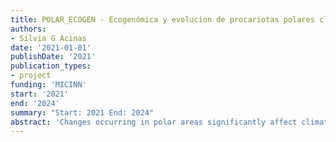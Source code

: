 ```yaml
---
title: POLAR_ECOGEN - Ecogenómica y evolucion de procariotas polares clave no cultivados
authors:
- Silvia G Acinas
date: '2021-01-01'
publishDate: '2021'
publication_types:
- project
funding: 'MICINN'
start: '2021'
end: '2024'
summary: "Start: 2021 End: 2024"
abstract: 'Changes occurring in polar areas significantly affect climate dynamics at other latitudes and global climate processes. Microorganisms are the foundation of the marine food web, as such we need to understand how they adapt and thrive, as well as forecast their fate in a future ocean impacted by anthropogenic change. Predicting the future of polar ecosystems requires understanding the responses of polar microorganisms to environmental change, as they are the main drivers of global biogeochemical cycles. However, little is known about the ecology, metabolic potential and activity or evolution of microbes in polar Oceans at the highest resolution possible: at genome level. We recently analyzed Arctic seawater metagenomes and metatranscriptomes collected at various depths and different seasons during the Tara Oceans Polar Circle expedition. This effort resulted in 3,550 metagenomic bins, of which 530 correspond to Metagenome Assembled Genomes (MAGs) that make up the first Arctic MAGs genome catalogue. This Arctic genome catalogue is constituted by 526 different species, of which 83\% are novel, with 60\% of genomes showing an exclusively polar distribution.'
--- 
```

